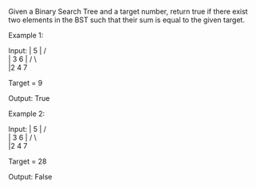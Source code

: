Given a Binary Search Tree and a target number, return true if there exist two elements in the BST such that their sum is equal to the given target.

Example 1:

Input: 
|    5
|   / \
|  3   6
| / \   \
|2   4   7

Target = 9

Output: True
 

Example 2:

Input: 
|    5
|   / \
|  3   6
| / \   \
|2   4   7

Target = 28

Output: False
